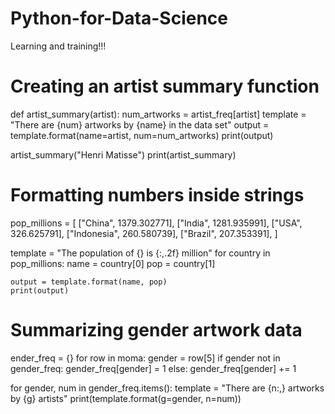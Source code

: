 # Python-for-Data-Science
Learning and training!!!
# Creating an artist summary function
def artist_summary(artist):
    num_artworks = artist_freq[artist]
    template = "There are {num} artworks by {name} in the data set"
    output = template.format(name=artist, num=num_artworks)
    print(output)

artist_summary("Henri Matisse")
print(artist_summary)
# Formatting numbers inside strings
pop_millions = [
    ["China", 1379.302771],
    ["India", 1281.935991],
    ["USA",  326.625791],
    ["Indonesia",  260.580739],
    ["Brazil",  207.353391],
]

template = "The population of {} is {:,.2f} million"
for country in pop_millions:
    name = country[0]
    pop = country[1]
    
    output = template.format(name, pop)
    print(output) 
# Summarizing gender artwork data
ender_freq = {}
for row in moma:
    gender = row[5]
    if gender not in gender_freq:
        gender_freq[gender] = 1
    else:
        gender_freq[gender] += 1
        
for gender, num in gender_freq.items():
    template = "There are {n:,} artworks by {g} artists"
    print(template.format(g=gender, n=num))
